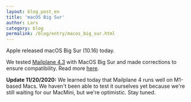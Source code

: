 ```yaml
---
layout: blog_post_en
title: 'macOS Big Sur'
author: Lars
category: blog
permalink: /blog/entry/macos_big_sur.html
---
```


Apple released macOS Big Sur (10.16) today.

We tested [Mailplane 4.3](https://mailplaneapp.com/releases/mailplane4.html#4846) with MacOS Big Sur and made corrections to ensure compatibility. Read more [here](/help/apple_silicon_compatibility.html).

**Update 11/20/2020:** We learned today that Mailplane 4 runs well on M1-based Macs. We haven't been able to test it ourselves yet because we're still waiting for our MacMini, but we're optimistic. Stay tuned.